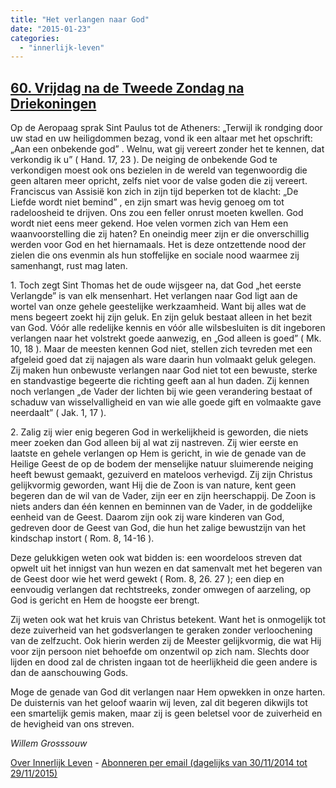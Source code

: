 ```yaml
---
title: "Het verlangen naar God"
date: "2015-01-23"
categories: 
  - "innerlijk-leven"
---
```


## [60\. Vrijdag na de Tweede Zondag na Driekoningen](http://ift.tt/15hG4Pm)

Op de Aeropaag sprak Sint Paulus tot de Atheners: „Terwijl ik rondging door uw stad en uw heiligdommen bezag, vond ik een altaar met het opschrift: „Aan een onbekende god” . Welnu, wat gij vereert zonder het te kennen, dat verkondig ik u” ( Hand. 17, 23 ). De neiging de onbekende God te verkondigen moest ook ons bezielen in de wereld van tegenwoordig die geen altaren meer opricht, zelfs niet voor de valse goden die zij vereert. Franciscus van Assisië kon zich in zijn tijd beperken tot de klacht: „De Liefde wordt niet bemind” , en zijn smart was hevig genoeg om tot radeloosheid te drijven. Ons zou een feller onrust moeten kwellen. God wordt niet eens meer gekend. Hoe velen vormen zich van Hem een waanvoorstelling die zij haten? En oneindig meer zijn er die onverschillig werden voor God en het hiernamaals. Het is deze ontzettende nood der zielen die ons evenmin als hun stoffelijke en sociale nood waarmee zij samenhangt, rust mag laten.

1\. Toch zegt Sint Thomas het de oude wijsgeer na, dat God „het eerste Verlangde” is van elk mensenhart. Het verlangen naar God ligt aan de wortel van onze gehele geestelijke werkzaamheid. Want bij alles wat de mens begeert zoekt hij zijn geluk. En zijn geluk bestaat alleen in het bezit van God. Vóór alle redelijke kennis en vóór alle wilsbesluiten is dit ingeboren verlangen naar het volstrekt goede aanwezig, en „God alleen is goed” ( Mk. 10, 18 ). Maar de meesten kennen God niet, stellen zich tevreden met een afgeleid goed dat zij najagen als ware daarin hun volmaakt geluk gelegen. Zij maken hun onbewuste verlangen naar God niet tot een bewuste, sterke en standvastige begeerte die richting geeft aan al hun daden. Zij kennen noch verlangen „de Vader der lichten bij wie geen verandering bestaat of schaduw van wisselvalligheid en van wie alle goede gift en volmaakte gave neerdaalt” ( Jak. 1, 17 ).

2\. Zalig zij wier enig begeren God in werkelijkheid is geworden, die niets meer zoeken dan God alleen bij al wat zij nastreven. Zij wier eerste en laatste en gehele verlangen op Hem is gericht, in wie de genade van de Heilige Geest de op de bodem der menselijke natuur sluimerende neiging heeft bewust gemaakt, gezuiverd en mateloos verhevigd. Zij zijn Christus gelijkvormig geworden, want Hij die de Zoon is van nature, kent geen begeren dan de wil van de Vader, zijn eer en zijn heerschappij. De Zoon is niets anders dan één kennen en beminnen van de Vader, in de goddelijke eenheid van de Geest. Daarom zijn ook zij ware kinderen van God, gedreven door de Geest van God, die hun het zalige bewustzijn van het kindschap instort ( Rom. 8, 14-16 ).

Deze gelukkigen weten ook wat bidden is: een woordeloos streven dat opwelt uit het innigst van hun wezen en dat samenvalt met het begeren van de Geest door wie het werd gewekt ( Rom. 8, 26. 27 ); een diep en eenvoudig verlangen dat rechtstreeks, zonder omwegen of aarzeling, op God is gericht en Hem de hoogste eer brengt.

Zij weten ook wat het kruis van Christus betekent. Want het is onmogelijk tot deze zuiverheid van het godsverlangen te geraken zonder verloochening van de zelfzucht. Ook hierin werden zij de Meester gelijkvormig, die wat Hij voor zijn persoon niet behoefde om onzentwil op zich nam. Slechts door lijden en dood zal de christen ingaan tot de heerlijkheid die geen andere is dan de aanschouwing Gods.

Moge de genade van God dit verlangen naar Hem opwekken in onze harten. De duisternis van het geloof waarin wij leven, zal dit begeren dikwijls tot een smartelijk gemis maken, maar zij is geen beletsel voor de zuiverheid en de hevigheid van ons streven.

_Willem Grosssouw_

[Over Innerlijk Leven](http://ift.tt/1y6X5mY) - [Abonneren per email (dagelijks van 30/11/2014 tot 29/11/2015)](http://eepurl.com/9P3DT)
